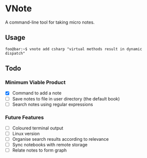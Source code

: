
# VNote

A command-line tool for taking micro notes.

## Usage

```console
foo@bar:~$ vnote add csharp "virtual methods result in dynamic dispatch"
```

## Todo

### Minimum Viable Product

- [x] Command to add a note
- [ ] Save notes to file in user directory (the default book)
- [ ] Search notes using regular expressions

### Future Features

- [ ] Coloured terminal output
- [ ] Linux version
- [ ] Organise search results according to relevance
- [ ] Sync notebooks with remote storage
- [ ] Relate notes to form graph
